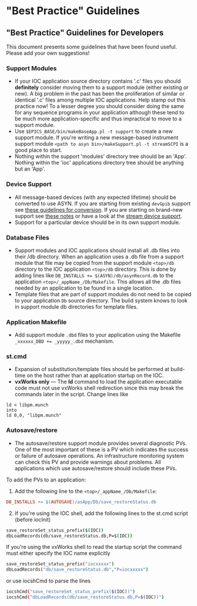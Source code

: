# "Best Practice" Guidelines

## "Best Practice" Guidelines for Developers

This document presents some guidelines that have been found useful. Please add your own suggestions!

### Support Modules

*   If your IOC application source directory contains '.c' files you should **definitely** consider moving them to a support module (either existing or new). A big problem in the past has been the proliferation of similar or identical '.c' files among multiple IOC applications. Help stamp out this practice now! To a lesser degree you should consider doing the same for any sequence programs in your application although these tend to be much more application-specific and thus impractical to move to a support module.
*   Use `$EPICS_BASE/bin/makeBaseApp.pl -t support` to create a new support module. If you're writing a new message-based instrument support module `<path to asyn bin>/makeSupport.pl -t streamSCPI` is a good place to start.
*   Nothing within the support 'modules' directory tree should be an 'App'. Nothing within the 'ioc' applications directory tree should be anything but an 'App'.

### Device Support

*   All message-based devices (with any expected lifetime) should be converted to use ASYN. If you are starting from existing `devGpib` support see [these guidelines for conversion](https://epics.anl.gov/modules/soft/asyn/R4-10/gpibCoreConversion/conversionNotes.html). If you are starting on brand-new support see [these notes](https://epics.anl.gov/modules/soft/asyn/R4-10/HowToDoSerial/tutorial.html) or have a look at the [stream device support](http://epics.web.psi.ch/software/streamdevice/).
*   Support for a particular device should be in its own support module.

### Database Files

*   Support modules and IOC applications should install all .db files into their <top>/db directory. When an application uses a .db file from a support module that file may be copied from the support module `<top>/db` directory to the IOC application `<top>/db` directory. This is done by adding lines like `DB_INSTALLS += $(ASYN)/db/asynRecord.db` to the application `<top>/_appName_/Db/Makefile`. This allows all the .db files needed by an application to be found in a single location.
*   Template files that are part of support modules do not need to be copied to your application `Db` source directory. The build system knows to look in support module db directories for template files.

### Application Makefile

*   Add support module `.dbd` files to your application using the Makefile `_xxxxxx_DBD += _yyyyy_.dbd` mechanism.

### st.cmd

*   Expansion of substitution/template files should be performed at build-time on the host rather than at application startup on the IOC.
*   **vxWorks only** — The **ld** command to load the application executable code must not use vxWorks shell redirection since this may break the commands later in the script. Change lines like

``` console
ld < libpm.munch  
into  
ld 0,0, "libpm.munch"
```

### Autosave/restore

*   The autosave/restore support module provides several diagnostic PVs. One of the most important of these is a PV which indicates the success or failure of autosave operations. An infrastructure monitoring system can check this PV and provide warnings about problems. All applications which use autosave/restore should include these PVs.

To add the PVs to an application:

1.  Add the following line to the `<top>/_appName_/Db/Makefile`:
``` makefile
DB_INSTALLS += $(AUTOSAVE)/asApp/Db/save_restoreStatus.db
```
2.  If you're using the IOC shell, add the following lines to the st.cmd script (before iocInit)
``` csh
save_restoreSet_status_prefix($(IOC))  
dbLoadRecords(db/save_restoreStatus.db,P=$(IOC))  
```
If you're using the vxWorks shell to read the startup script the command must either specify the IOC name explicitly
``` bash
save_restoreSet_status_prefix("iocxxxxx")  
dbLoadRecords("db/save_restoreStatus.db","P=iocxxxxx")

```
or use iocshCmd to parse the lines
``` bash
iocshCmd("save_restoreSet_status_prefix($(IOC))")
iocshCmd("dbLoadRecords(db/save_restoreStatus.db,P=$(IOC))")
```

